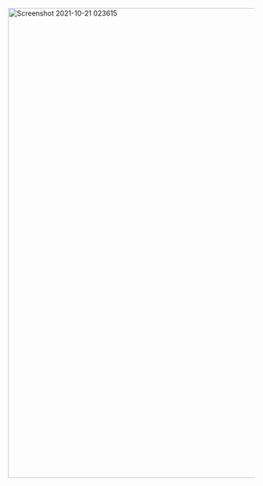 
<img width="959" alt="Screenshot 2021-10-21 023615" src="https://user-images.githubusercontent.com/81185880/138172201-a92672b7-5df4-4d1d-8d7f-a1d27ae1625e.png">
